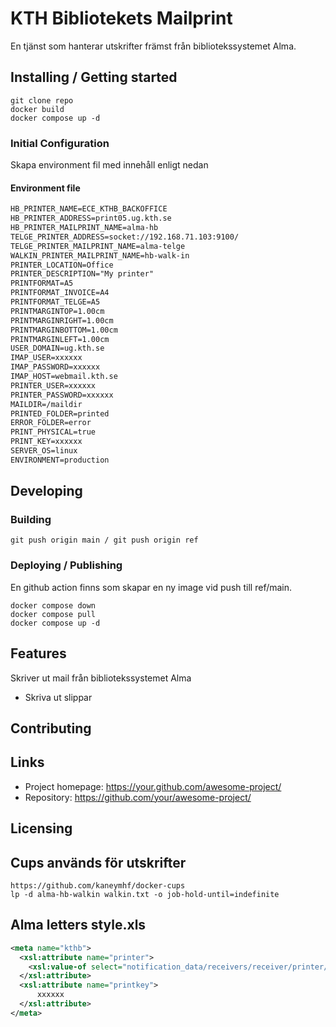 # KTH Bibliotekets Mailprint

En tjänst som hanterar utskrifter främst från bibliotekssystemet Alma.

## Installing / Getting started

```shell
git clone repo
docker build
docker compose up -d
```

### Initial Configuration

Skapa environment fil med innehåll enligt nedan

#### Environment file
```txt
HB_PRINTER_NAME=ECE_KTHB_BACKOFFICE
HB_PRINTER_ADDRESS=print05.ug.kth.se
HB_PRINTER_MAILPRINT_NAME=alma-hb
TELGE_PRINTER_ADDRESS=socket://192.168.71.103:9100/
TELGE_PRINTER_MAILPRINT_NAME=alma-telge
WALKIN_PRINTER_MAILPRINT_NAME=hb-walk-in
PRINTER_LOCATION=Office
PRINTER_DESCRIPTION="My printer"
PRINTFORMAT=A5
PRINTFORMAT_INVOICE=A4
PRINTFORMAT_TELGE=A5
PRINTMARGINTOP=1.00cm
PRINTMARGINRIGHT=1.00cm
PRINTMARGINBOTTOM=1.00cm
PRINTMARGINLEFT=1.00cm
USER_DOMAIN=ug.kth.se
IMAP_USER=xxxxxx
IMAP_PASSWORD=xxxxxx
IMAP_HOST=webmail.kth.se
PRINTER_USER=xxxxxx
PRINTER_PASSWORD=xxxxxx
MAILDIR=/maildir
PRINTED_FOLDER=printed
ERROR_FOLDER=error
PRINT_PHYSICAL=true
PRINT_KEY=xxxxxx
SERVER_OS=linux
ENVIRONMENT=production
```

## Developing

### Building

```shell
git push origin main / git push origin ref
```

### Deploying / Publishing

En github action finns som skapar en ny image vid push till ref/main.

```shell
docker compose down
docker compose pull
docker compose up -d
```

## Features

Skriver ut mail från bibliotekssystemet Alma
* Skriva ut slippar

## Contributing

## Links

- Project homepage: https://your.github.com/awesome-project/
- Repository: https://github.com/your/awesome-project/

## Licensing

## Cups används för utskrifter
    https://github.com/kaneymhf/docker-cups
    lp -d alma-hb-walkin walkin.txt -o job-hold-until=indefinite

## Alma letters style.xls
```xml
<meta name="kthb">
  <xsl:attribute name="printer">
    <xsl:value-of select="notification_data/receivers/receiver/printer/code"/>
  </xsl:attribute>
  <xsl:attribute name="printkey">
      xxxxxx
  </xsl:attribute>
</meta>
```

